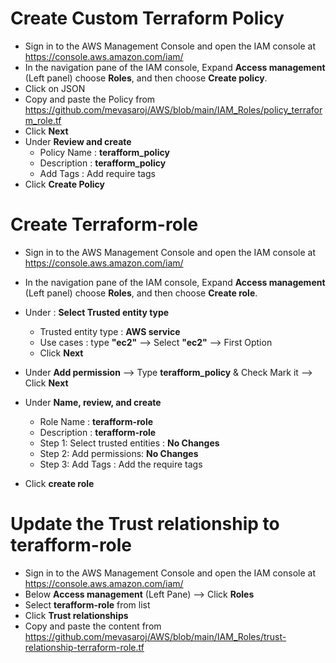 
# Create Custom Terraform Policy
- Sign in to the AWS Management Console and open the IAM console at https://console.aws.amazon.com/iam/
- In the navigation pane of the IAM console, Expand __Access management__ (Left panel) choose __Roles__, and then choose __Create policy__.
- Click on JSON
- Copy and paste the Policy from https://github.com/mevasaroj/AWS/blob/main/IAM_Roles/policy_terraform_role.tf
- Click __Next__
- Under **Review and create**
   - Policy Name : **terafform_policy**
   - Description : **terafform_policy**
   - Add Tags : Add require tags 
- Click __Create Policy__



# Create Terraform-role
- Sign in to the AWS Management Console and open the IAM console at https://console.aws.amazon.com/iam/
- In the navigation pane of the IAM console, Expand __Access management__ (Left panel) choose __Roles__, and then choose __Create role__.
  
- Under : **Select Trusted entity type**
   - Trusted entity type : **AWS service**
   - Use cases : type __"ec2"__ --> Select __"ec2"__ --> First Option
   - Click __Next__
 
- Under **Add permission** --> Type **terafform_policy** & Check Mark it --> Click __Next__

        
- Under **Name, review, and create**
   - Role Name : **terafform-role**
   - Description : **terafform-role**
   - Step 1: Select trusted entities : __No Changes__
   - Step 2: Add permissions: __No Changes__
   - Step 3: Add Tags : Add the require tags

- Click **create role**



# Update the Trust relationship to terafform-role
- Sign in to the AWS Management Console and open the IAM console at https://console.aws.amazon.com/iam/
- Below __Access management__ (Left Pane) --> Click **Roles**
- Select **terafform-role** from list
- Click **Trust relationships**
- Copy and paste the content from https://github.com/mevasaroj/AWS/blob/main/IAM_Roles/trust-relationship-terraform-role.tf
